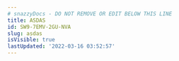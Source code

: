 ```yaml
---
# snazzyDocs - DO NOT REMOVE OR EDIT BELOW THIS LINE
title: ASDAS
id: SW9-7EMV-2GU-NVA
slug: asdas
isVisible: true
lastUpdated: '2022-03-16 03:52:57'
---
```

